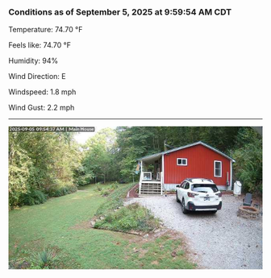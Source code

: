 ### Conditions as of September 5, 2025 at 9:59:54 AM CDT 

Temperature: 74.70 &deg;F

Feels like: 74.70 &deg;F

Humidity: 94%

Wind Direction: E

Windspeed: 1.8 mph

Wind Gust: 2.2 mph

---

<img src="./images/latest.jpeg"/>

